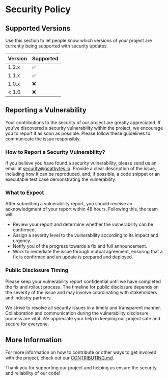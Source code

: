 # Security Policy

## Supported Versions

Use this section to let people know which versions of your project are currently being supported
with security updates.

| Version | Supported          |
|---------|--------------------|
| 1.2.x   | :white_check_mark: |
| 1.1.x   | :white_check_mark: |
| 1.0.x   | :x:                |
| < 1.0   | :x:                |

## Reporting a Vulnerability

Your contributions to the security of our project are greatly appreciated. If you've discovered a
security vulnerability within the project, we encourage you to report it as soon as possible. Please
follow these guidelines to communicate the issue responsibly.

### How to Report a Security Vulnerability?

If you believe you have found a security vulnerability, please send us an email
at [security@goatbytes.io](mailto:security@goatbytes.io). Provide a clear description of the issue,
including how it can be reproduced, and, if possible, a code snippet or an executable test case
demonstrating the vulnerability.

### What to Expect

After submitting a vulnerability report, you should receive an acknowledgment of your report within
48 hours. Following this, the team will:

- Review your report and determine whether the vulnerability can be confirmed.
- Assign a severity level to the vulnerability according to its impact and urgency.
- Notify you of the progress towards a fix and full announcement.
- Work to remediate the issue through mutual agreement, ensuring that a fix is confirmed and an
  update is prepared and deployed.

### Public Disclosure Timing

Please keep your vulnerability report confidential until we have completed the fix and rollout
process. The timeline for public disclosure depends on the severity of the issue and may involve
coordinating with stakeholders and industry partners.

We strive to resolve all security issues in a timely and transparent manner. Collaboration and
communication during the vulnerability disclosure process are vital. We appreciate your help in
keeping our project safe and secure for everyone.

## More Information

For more information on how to contribute or other ways to get involved with the project, check out
our [CONTRIBUTING.md](./CONTRIBUTING.md).

Thank you for supporting our project and helping us ensure the security and reliability of our code!
